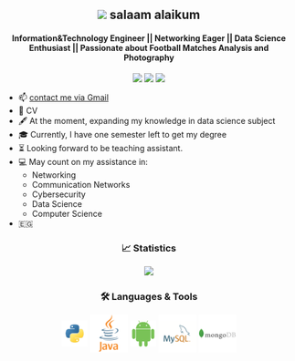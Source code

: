 <h2 align="center"><img src="https://media.giphy.com/media/hvRJCLFzcasrR4ia7z/giphy.gif" width="25px"> salaam alaikum </h2>

<h4 align="center"> Information&Technology Engineer || Networking Eager || Data Science Enthusiast || Passionate about Football Matches Analysis and Photography </h4>

<p align="center">
    <a href="https://www.linkedin.com/in/abdelrahman-gelany"><img src="https://img.shields.io/badge/linkedin-%230177B5?style=flat&logo=linkedin&logoColor=white&link=https://www.linkedin.com/in/abdelrahman-gelany"/></a>
    <a href="https://twitter.com/AbdlrhmanGilany"><img src="https://img.shields.io/badge/twitter-%231FA1F1?style=flat&logo=twitter&logoColor=white&link=https://twitter.com/AbdlrhmanGilany"/></a>
    <a href="https://www.instagram.com/abdelrhman.gelany"><img src="https://img.shields.io/badge/instagram-%23E4415F?style=flat&logo=instagram&logoColor=white&link=https://www.instagram.com/abdelrhman.gelany"/></a>
  </p>
  
<!-- About-->
* :mailbox: [contact me via Gmail](abdo.gelany90@gmail.com)
* :paperclip: CV
* :fountain_pen: At the moment, expanding my knowledge in data science subject
* :mortar_board: Currently, I have one semester left to get my degree
* :hourglass_flowing_sand: Looking forward to be teaching assistant.
* :computer: May count on my assistance in:
     * Networking
     * Communication Networks
     * Cybersecurity
     * Data Science
     * Computer Science
* :egypt:

<!-- Statistics -->
<div align = "center">
<h3 align="center"> 📈 Statistics</h3>
<a align ="center" href="https://github.com/AmGelany10">
<img height="162px" src="https://github-readme-stats.vercel.app/api/top-langs/?username=AmGelany10&langs_count=8&layout=compact&hide_border=true&border_radius=15&line_height=24&card_width=380&title_color=020024&text_color=ffffff&bg_color=1,00008B,C71585" /></a> 

<a>
<!-- Language and tools badge-->
<h3 align="center">🛠️ Languages & Tools</h3>
<img align="center" alt="Python" width="46px" src="https://raw.githubusercontent.com/github/explore/80688e429a7d4ef2fca1e82350fe8e3517d3494d/topics/python/python.png" />
<img align="center" alt="Java" width="66px" src="https://raw.githubusercontent.com/github/explore/80688e429a7d4ef2fca1e82350fe8e3517d3494d/topics/java/java.png" />
<img align="center" alt="Android" width="46px" src="https://raw.githubusercontent.com/github/explore/80688e429a7d4ef2fca1e82350fe8e3517d3494d/topics/android/android.png" />
<img align="center" alt="MySQL" width="66px" src="https://raw.githubusercontent.com/github/explore/80688e429a7d4ef2fca1e82350fe8e3517d3494d/topics/mysql/mysql.png" />
<img align="center" alt="MongoDB" width="66px" src="https://raw.githubusercontent.com/github/explore/80688e429a7d4ef2fca1e82350fe8e3517d3494d/topics/mongodb/mongodb.png" />
</a>




<!-- contact me via Gmail
*- Networking*
May count on my assistance in
Currently, I have one semester left to get my degree.
At the moment, expanding my knowledge in data science subject.

![alt text](http://url/to/img.png)
Linkedin
[YOUR_DOMAIN]/user?username=[YOUR_LINKEDIN_USERNAME]
[linkedin.com/in/]/user?username=[abdelrahman-gelany]
-->
<!--
![alt text](http://url/to/img.png)
![alt text](https://tinyurl.com/mrx7patp)
![alt text](https://tinyurl.com/23vnfauk)
![alt text](https://tinyurl.com/mrxv4r48)
![alt text](https://tinyurl.com/2p952ksa)
![alt text](https://tinyurl.com/9dsjn26v)
![alt text](https://tinyurl.com/59dc6ufd)
![alt text](https://tinyurl.com/p77j76dw)
![alt text](https://tinyurl.com/7jjcxjkk)
-->
<!--
**AmGelany10/AmGelany10** is a ✨ _special_ ✨ repository because its `README.md` (this file) appears on your GitHub profile.

Here are some ideas to get you started:

- 🔭 I’m currently working on ...
- 🌱 I’m currently learning ...
- 👯 I’m looking to collaborate on ...
- 🤔 I’m looking for help with ...
- 💬 Ask me about ..
- 📫 How to reach me: ...
- 😄 Pronouns: ...
- ⚡ Fun fact: ...
-->
